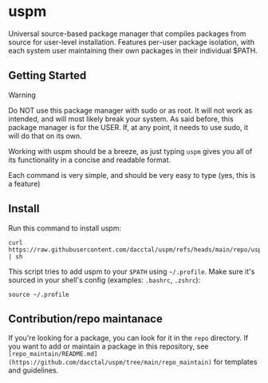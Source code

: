 # uspm
Universal source-based package manager that compiles packages from source for user-level installation. Features per-user package isolation, with each system user maintaining their own packages in their individual $PATH.
## Getting Started
> [!WARNING]
> Do NOT use this package manager with sudo or as root. It will not work as intended, and will most likely break your system. As said before, this package manager is for the USER. If, at any point, it needs to use sudo, it will do that on its own.

Working with uspm should be a breeze, as just typing `uspm` gives you all of its functionality in a concise and readable format.

Each command is very simple, and should be very easy to type (yes, this is a feature)

## Install
Run this command to install uspm:
```
curl https://raw.githubusercontent.com/dacctal/uspm/refs/heads/main/repo/uspm/install.sh | sh
```

This script tries to add uspm to your `$PATH` using `~/.profile`. Make sure it's sourced in your shell's config (examples: `.bashrc`, `.zshrc`):
```
source ~/.profile
```
## Contribution/repo maintanace

If you're looking for a package, you can look for it in the `repo` directory.
If you want to add or maintain a package in this repository, see `[repo_maintain/README.md](https://github.com/dacctal/uspm/tree/main/repo_maintain)` for templates and guidelines.
